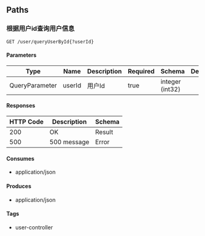 ## Paths
### 根据用户id查询用户信息
```
GET /user/queryUserById{?userId}
```

#### Parameters
|Type|Name|Description|Required|Schema|Default|
|----|----|----|----|----|----|
|QueryParameter|userId|用户Id|true|integer (int32)||


#### Responses
|HTTP Code|Description|Schema|
|----|----|----|
|200|OK|Result|
|500|500 message|Error|


#### Consumes

* application/json

#### Produces

* application/json

#### Tags

* user-controller

